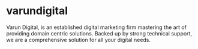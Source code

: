 # varundigital
Varun Digital, is an established digital marketing firm mastering the art of providing domain centric solutions. Backed up by strong technical support, we are a comprehensive solution for all your digital needs.
